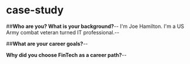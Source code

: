 # case-study

##**Who are you? What is your background?**--
I'm Joe Hamilton. I'm a US Army combat veteran turned IT professional.--

##**What are your career goals?**--


**Why did you choose FinTech as a career path?**--
